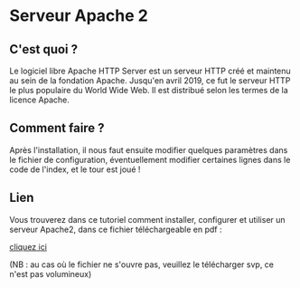# Serveur Apache 2

## C'est quoi ? 

Le logiciel libre Apache HTTP Server est un serveur HTTP créé et maintenu au sein de la fondation Apache. Jusqu'en avril 2019, ce fut le serveur HTTP le plus populaire du World Wide Web. Il est distribué selon les termes de la licence Apache. 

## Comment faire ? 

Après l'installation, il nous faut ensuite modifier quelques paramètres dans le fichier de configuration, éventuellement modifier certaines lignes dans le code de l'index, et le tour est joué !

## Lien

Vous trouverez dans ce tutoriel comment installer, configurer et utiliser un serveur Apache2, dans ce fichier téléchargeable en pdf :

<a href="https://github.com/Tiantsoa79/SYS1-serveurs/blob/main/Apache%202/Apache%202.pdf">cliquez ici</a>

(NB : au cas où le fichier ne s'ouvre pas, veuillez le télécharger svp, ce n'est pas volumineux)

